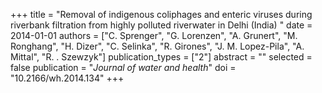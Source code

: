 +++
title = "Removal of indigenous coliphages and enteric viruses during riverbank filtration from highly polluted riverwater in Delhi (India) "
date = 2014-01-01
authors = ["C. Sprenger", "G. Lorenzen", "A. Grunert", "M. Ronghang", "H. Dizer", "C. Selinka", "R. Girones", "J. M. Lopez-Pila", "A. Mittal", "R. . Szewzyk"]
publication_types = ["2"]
abstract = ""
selected = false
publication = "*Journal of water and health*"
doi = "10.2166/wh.2014.134"
+++

